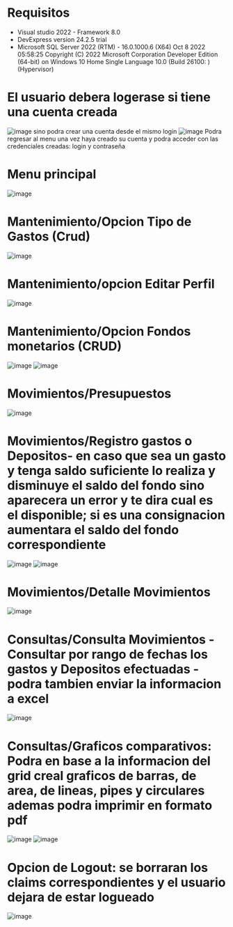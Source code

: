# Requisitos
- Visual studio 2022 - Framework 8.0
- DevExpress version 24.2.5 trial
- Microsoft SQL Server 2022 (RTM) - 16.0.1000.6 (X64)   Oct  8 2022 05:58:25   Copyright (C) 2022 Microsoft Corporation  Developer Edition (64-bit) on Windows 10 Home Single Language 10.0 <X64> (Build 26100: ) (Hypervisor) 

# El usuario debera logerase si tiene una cuenta creada
![image](https://github.com/user-attachments/assets/e41f2cfe-9697-4789-8a5d-5ea4608781df)
sino podra crear una cuenta desde el mismo login
![image](https://github.com/user-attachments/assets/af6342a0-a504-4048-ad43-927f466a868e)
Podra regresar al menu una vez haya creado su cuenta y podra acceder con las credenciales creadas: login y contraseña
# Menu principal
![image](https://github.com/user-attachments/assets/81741387-872f-40ec-89b8-0215d030f811)
# Mantenimiento/Opcion Tipo de Gastos (Crud)
![image](https://github.com/user-attachments/assets/5a7e44a9-a0ef-4367-83fc-75df7ffcb662)
# Mantenimiento/opcion Editar Perfil
![image](https://github.com/user-attachments/assets/15c8249f-2f2d-449c-92af-89c128ace02f)
# Mantenimiento/Opcion Fondos monetarios (CRUD)
![image](https://github.com/user-attachments/assets/415ba028-c47a-4fbe-b52c-01a4dfc0d8f8)
![image](https://github.com/user-attachments/assets/315b017e-10e7-4c9e-b26e-a204f5006b50)
# Movimientos/Presupuestos
![image](https://github.com/user-attachments/assets/03bc4634-731a-49c4-bc7d-92f574a067bf)
# Movimientos/Registro gastos o Depositos- en caso que sea un gasto y tenga saldo suficiente lo realiza y disminuye el saldo del fondo sino aparecera un error y te dira cual es el disponible; si es una consignacion aumentara el saldo del fondo correspondiente
![image](https://github.com/user-attachments/assets/3eb75492-ba8b-4a5c-804b-5701f0eadf40)
![image](https://github.com/user-attachments/assets/c567dca4-7eeb-4096-8b51-12f6119cf992)
# Movimientos/Detalle Movimientos
![image](https://github.com/user-attachments/assets/161114be-5a5a-4b2b-aed2-5e7b907736b0)
# Consultas/Consulta Movimientos - Consultar por rango de fechas los gastos y Depositos efectuadas - podra tambien enviar la informacion a excel
![image](https://github.com/user-attachments/assets/372d9dfb-fc6e-431d-ba09-3a4f1261bb85)
# Consultas/Graficos comparativos: Podra en base a la informacion del grid creal graficos de barras, de area, de lineas, pipes y circulares ademas podra imprimir en formato pdf
![image](https://github.com/user-attachments/assets/ad1c4154-60a8-4531-ae11-59b007cc0afb)
![image](https://github.com/user-attachments/assets/a39a2e0e-e016-4866-8274-93fca09be96e)
# Opcion de Logout: se borraran los claims correspondientes y el usuario dejara de estar logueado
![image](https://github.com/user-attachments/assets/776bab89-b232-413a-9e74-06c622d13f43)











